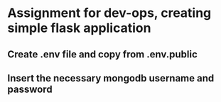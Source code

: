 # Assignment for dev-ops, creating simple flask application
## Create .env file and copy from .env.public 
## Insert the necessary mongodb username and password
